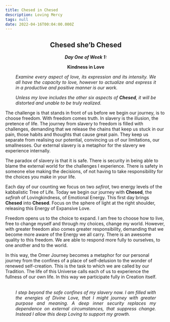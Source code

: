 ```yaml
---
title: Chesed in Chesed
description: Loving Mercy
tags: null
date: 2022-04-16T00:04:00.000Z
---
```


<div style="font-weight: bold; text-align:center">
<h2>Chesed she’b Chesed</h2>
<i>Day One of Week 1:</i> 
<p>Kindness in Love</p>

</div>
<div style="text-align: justify; margin-left: 2rem; margin-right: 2rem; font-style:italic">
<p>Examine every aspect of love, its expression and its intensity. We all have the capacity to love, however to actualize and express it in a productive and positive manner is our work.</p>
<p>
Unless my love includes the other six aspects of <b>Chesed</b>, it will be distorted and unable to be truly realized.
</p>
</div>

The challenge is that stands in front of us before we begin our journey, is to choose freedom. With freedom comes truth. In slavery is the illusion, the pretence of life. The journey from slavery to freedom is filled with challenges, demanding that we release the chains that keep us stuck in our pain, those habits and thoughts that cause great pain. They keep us separate from realising our potential, convincing us of our limitations, our smallnesses. Our external slavery is a metaphor for the slavery we experience internally.

The paradox of slavery is that it is safe. There is security in being able to blame the external world for the challenges I experience. There is safety in someone else making the decisions, of not having to take responsibility for the choices you make in your life.

Each day of our counting we focus on two _sefirot_, two energy levels of the kabbalistic Tree of Life. Today we begin our journey with **Chesed**, the _sefirah_ of Lovingkindness, of Emotional Energy. This first day brings **Chesed** into **Chesed**. Focus on the sphere of light at the right shoulder, releasing this Energy of Expansive Love.

Freedom opens us to the choice to expand. I am free to choose how to live, free to change myself and through my choices, change my world. However, with greater freedom also comes greater responsibility, demanding that we become more aware of the Energy we all carry. There is an awesome quality to this freedom. We are able to respond more fully to ourselves, to one another and to the world.

In this way, the Omer Journey becomes a metaphor for our personal journey from the confines of a place of self-delusion to the wonder of renewed self-creation. This is the task to which we are called by our Tradition. The life of this Universe calls each of us to experience the fullness of our own life. In this way we participate fully in Creation itself.

<p style="font-style: italic; margin: 2rem; text-align: justify">
I step beyond the safe confines of my slavery now. I am filled with the energies of Divine Love, that I might journey with greater purpose and meaning. A deep inner security replaces my dependence on external circumstances, that suppress change. Instead I allow this deep Loving to support my growth.</p>
